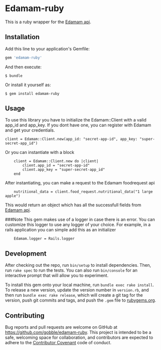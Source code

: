 # Edamam-ruby

This is a ruby wrapper for the [Edamam api](https://developer.edamam.com/edamam-docs-nutrition-api).

## Installation

Add this line to your application's Gemfile:

```ruby
gem 'edamam-ruby'
```

And then execute:

    $ bundle

Or install it yourself as:

    $ gem install edamam-ruby

## Usage
To use this library you have to initialize the Edamam::Client with a valid app_id and app_key. If you dont have one, you can register with Edamam and get your credentials.
```
client = Edamam::Client.new(app_id: "secret-app-id", app_key: "super-secret-app_id")
```
Or you can instantiate with a block
```
    client = Edamam::Client.new do |client|
        client.app_id = "secret-app-id"
        client.app_key = "super-secret-app_id"
    end
```

After instantiating, you can make a request to the Edamam foodrequest api
```
    nutritional_data = client.food_request.nutritional_data("1 large apple")
```
This would return an object which has all the successfull fields from [Edamam api](https://developer.edamam.com/edamam-docs-nutrition-api).

###Note
This gem makes use of a logger in case there is an error. You can customize this logger to use any logger of your choice.
For example, in a rails application you can simple add this as an initializer
```
    Edamam.logger = Rails.logger
```
## Development

After checking out the repo, run `bin/setup` to install dependencies. Then, run `rake spec` to run the tests. You can also run `bin/console` for an interactive prompt that will allow you to experiment.

To install this gem onto your local machine, run `bundle exec rake install`. To release a new version, update the version number in `version.rb`, and then run `bundle exec rake release`, which will create a git tag for the version, push git commits and tags, and push the `.gem` file to [rubygems.org](https://rubygems.org).

## Contributing

Bug reports and pull requests are welcome on GitHub at https://github.com/gobble/edamam-ruby. This project is intended to be a safe, welcoming space for collaboration, and contributors are expected to adhere to the [Contributor Covenant](http://contributor-covenant.org) code of conduct.
